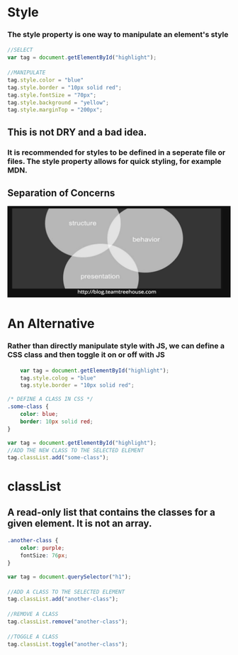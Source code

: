 
# Style
### The style property is one way to manipulate an element's style

```javascript
//SELECT
var tag = document.getElementById("highlight");

//MANIPULATE
tag.style.color = "blue"
tag.style.border = "10px solid red";
tag.style.fontSize = "70px";
tag.style.background = "yellow";
tag.style.marginTop = "200px";
```
## This is not DRY and a bad idea. 
### It is recommended for styles to be defined in a seperate file or files. The style property allows for quick styling, for example MDN.

## Separation of Concerns


![Image of seperation of concerns](sepCon.png)

# An Alternative
### Rather than directly manipulate style with JS, we can define a CSS class and then toggle it on or off with JS

```javascript
    var tag = document.getElementById("highlight");
    tag.style.colog = "blue"
    tag.style.border = "10px solid red";
```

```css
/* DEFINE A CLASS IN CSS */
.some-class {
    color: blue;
    border: 10px solid red;
}
```

```javascript
var tag = document.getElementById("highlight");
//ADD THE NEW CLASS TO THE SELECTED ELEMENT
tag.classList.add("some-class");
```

# classList 
## A read-only list that contains the classes for a given element. It is not an array. 

```css
.another-class {
    color: purple;
    fontSize: 76px;
}
```

```javascript
var tag = document.querySelector("h1");

//ADD A CLASS TO THE SELECTED ELEMENT
tag.classList.add("another-class");

//REMOVE A CLASS
tag.classList.remove("another-class");

//TOGGLE A CLASS
tag.classList.toggle("another-class");